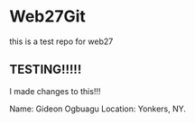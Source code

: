 # Web27Git

this is a test repo for web27

## TESTING!!!!!

I made changes to this!!!

Name: Gideon Ogbuagu
Location: Yonkers, NY.

